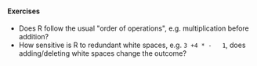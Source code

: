 #### Exercises

- Does R follow the usual "order of operations", e.g. multiplication before addition?
- How sensitive is R to redundant white spaces, e.g. `3 +4 * -   1`, does adding/deleting white spaces change the outcome?
